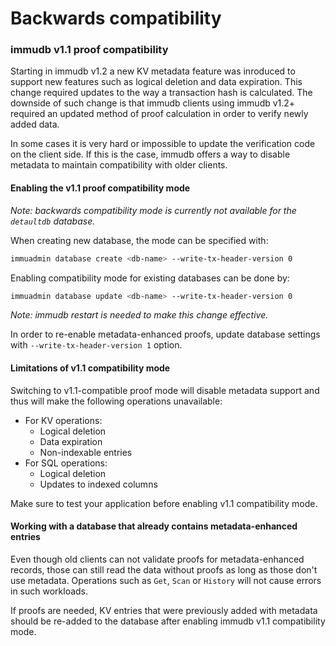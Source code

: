# Backwards compatibility

### immudb v1.1 proof compatibility

Starting in immudb v1.2 a new KV metadata feature was inroduced to support new features such as logical deletion and data expiration.
This change required updates to the way a transaction hash is calculated.
The downside of such change is that immudb clients using immudb v1.2+ required an updated method of proof calculation in order to verify newly added data.

In some cases it is very hard or impossible to update the verification code on the client side.
If this is the case, immudb offers a way to disable metadata to maintain compatibility with older clients.

#### Enabling the v1.1 proof compatibility mode

*Note: backwards compatibility mode is currently not available for the `detaultdb` database.*

When creating new database, the mode can be specified with:

```sh
immuadmin database create <db-name> --write-tx-header-version 0
```

Enabling compatibility mode for existing databases can be done by:

```sh
immuadmin database update <db-name> --write-tx-header-version 0
```

*Note: immudb restart is needed to make this change effective.*

In order to re-enable metadata-enhanced proofs,
update database settings with `--write-tx-header-version 1` option.

#### Limitations of v1.1 compatibility mode

Switching to v1.1-compatible proof mode will disable metadata support and thus will make the following operations unavailable:

* For KV operations:
  * Logical deletion
  * Data expiration
  * Non-indexable entries
* For SQL operations:
  * Logical deletion
  * Updates to indexed columns

Make sure to test your application before enabling v1.1 compatibility mode.

#### Working with a database that already contains metadata-enhanced entries

Even though old clients can not validate proofs for metadata-enhanced records,
those can still read the data without proofs as long as those don't use metadata.
Operations such as `Get`, `Scan` or `History` will not cause errors in such workloads.

If proofs are needed, KV entries that were previously added with metadata should
be re-added to the database after enabling immudb v1.1 compatibility mode.